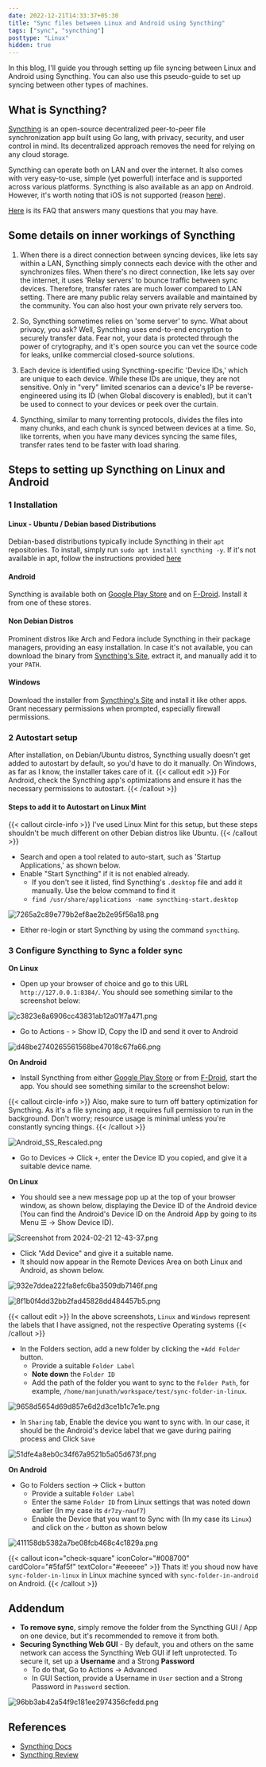 ```yaml
---
date: 2022-12-21T14:33:37+05:30
title: "Sync files between Linux and Android using Syncthing"
tags: ["sync", "syncthing"]
posttype: "Linux"
hidden: true
---
```

In this blog, I'll guide you through setting up file syncing between Linux and Android using Syncthing. You can also use this pseudo-guide to set up syncing between other types of machines.

## What is Syncthing?

[Syncthing](https://syncthing.net/) is an open-source decentralized peer-to-peer file synchronization app built using Go lang, with privacy, security, and user control in mind. Its decentralized approach removes the need for relying on any cloud storage.

Syncthing can operate both on LAN and over the internet. It also comes with very easy-to-use, simple (yet powerful) interface and is supported across various platforms. Syncthing is also available as an app on Android. However, it's worth noting that iOS is not supported (reason [here](https://docs.syncthing.net/users/faq.html#is-there-an-ios-client)).

[Here](https://docs.syncthing.net/users/faq.html) is its FAQ that answers many questions that you may have.

## Some details on inner workings of Syncthing

1. When there is a direct connection between syncing devices, like lets say within a LAN, Syncthing simply connects each device with the other and synchronizes files. When there's no direct connection, like lets say over the internet, it uses 'Relay servers' to bounce traffic between sync devices. Therefore, transfer rates are much lower compared to LAN setting. There are many public relay servers available and maintained by the community. You can also host your own private rely servers too.

2. So, Syncthing sometimes relies on 'some server' to sync. What about privacy, you ask? Well, Syncthing uses end-to-end encryption to securely transfer data. Fear not, your data is protected through the power of crytography, and it's open source you can vet the source code for leaks, unlike  commercial closed-source solutions.

3. Each device is identified using Syncthing-specific 'Device IDs,' which are unique to each device. While these IDs are unique, they are not sensitive. Only in "very" limited scenarios can a device's IP be reverse-engineered using its ID (when Global discovery is enabled), but it can't be used to connect to your devices or peek over the curtain.

4. Syncthing, similar to many torrenting protocols, divides the files into many chunks, and each chunk is synced between devices at a time. So, like torrents, when you have many devices syncing the same files, transfer rates tend to be faster with load sharing.

## Steps to setting up Syncthing on Linux and Android

### 1 Installation

#### Linux - Ubuntu / Debian based Distributions

Debian-based distributions typically include Syncthing in their `apt` repositories. To install, simply run `sudo apt install syncthing -y`. If it's not available in apt, follow the instructions provided [here](https://apt.syncthing.net/)

#### Android

Syncthing is available both on [Google Play Store](https://play.google.com/store/apps/details?id=com.nutomic.syncthingandroid) and on [F-Droid](https://f-droid.org/packages/com.nutomic.syncthingandroid/). Install it from one of these stores.

#### Non Debian Distros

Prominent distros like Arch and Fedora include Syncthing in their package managers, providing an easy installation. In case it's not available, you can download the binary from [Syncthing's Site](https://syncthing.net/downloads/), extract it, and manually add it to your `PATH`.

#### Windows

Download the installer from [Syncthing's Site](https://syncthing.net/downloads/) and install it like other apps. Grant necessary permissions when prompted, especially firewall permissions.

### 2 Autostart setup

After installation, on Debian/Ubuntu distros, Syncthing usually doesn't get added to autostart by default, so you'd have to do it manually. On Windows, as far as I know, the installer takes care of it.
{{< callout edit >}}
For Android, check the Syncthing app's optimizations and ensure it has the necessary permissions to autostart.
{{< /callout >}}

#### Steps to add it to Autostart on Linux Mint
{{< callout circle-info >}}
I've used Linux Mint for this setup, but these steps shouldn't be much different on other Debian distros like Ubuntu.
{{< /callout >}}

- Search and open a tool related to auto-start, such as 'Startup Applications,' as shown below.
- Enable "Start Syncthing" if it is not enabled already.
    - If you don't see it listed, find Syncthing's `.desktop` file and add it manually. Use the below command to find it
    - `find /usr/share/applications -name syncthing-start.desktop`

![7265a2c89e779b2ef8ae2b2e95f56a18.png](7265a2c89e779b2ef8ae2b2e95f56a18.png)

- Either re-login or start Syncthing by using the command `syncthing`.

### 3 Configure Syncthing to Sync a folder sync

**On Linux**

- Open up your browser of choice and go to this URL `http://127.0.0.1:8384/`. You should see something similar to the screenshot below:

![c3823e8a6906cc43831ab12a01f7a471.png](c3823e8a6906cc43831ab12a01f7a471.png)

- Go to Actions - > Show ID, Copy the ID and send it over to Android

![d48be2740265561568be47018c67fa66.png](d48be2740265561568be47018c67fa66.png)

**On Android**

- Install Syncthing from either [Google Play Store](https://play.google.com/store/apps/details?id=com.nutomic.syncthingandroid) or from [F-Droid](https://f-droid.org/packages/com.nutomic.syncthingandroid/), start the app. You should see something similar to the screenshot below:

{{< callout circle-info >}}
Also, make sure to turn off battery optimization for Syncthing. As it's a file syncing app, it requires full permission to run in the background. Don't worry; resource usage is minimal unless you're constantly syncing things.
{{< /callout >}}

![Android_SS_Rescaled.png](Android_SS_Rescaled.png)

- Go to Devices -> Click `+`, enter the Device ID you copied, and give it a suitable device name.

**On Linux**
- You should see a new message pop up at the top of your browser window, as shown below, displaying the Device ID of the Android device (You can find the Android's Device ID on the Android App by going to its Menu ☰ -> Show Device ID).

![Screenshot from 2024-02-21 12-43-37.png](Screenshot%20from%202024-02-21%2012-43-37.png)

- Click "Add Device" and give it a suitable name.
- It should now appear in the Remote Devices Area on both Linux and Android, as shown below.

![932e7ddea222fa8efc6ba3509db7146f.png](932e7ddea222fa8efc6ba3509db7146f.png)

![8f1b0f4dd32bb2fad45828dd484457b5.png](8f1b0f4dd32bb2fad45828dd484457b5.png)

{{< callout edit >}}
In the above screenshots, `Linux` and `Windows` represent the labels that I have assigned, not the respective Operating systems
{{< /callout >}}
- In the Folders section, add a new folder by clicking the  `+Add Folder` button.
	- Provide a suitable `Folder Label`
	- **Note down** the `Folder ID`
	- Add the path of the folder you want to sync to the `Folder Path`, for example, `/home/manjunath/workspace/test/sync-folder-in-linux`.

![9658d5654d69d857e6d2d3ce1b1c7e1e.png](9658d5654d69d857e6d2d3ce1b1c7e1e.png)

- In `Sharing` tab, Enable the device you want to sync with. In our case, it should be the Android's device label that we gave during pairing process and Click `Save`

![51dfe4a8eb0c34f67a9521b5a05d673f.png](51dfe4a8eb0c34f67a9521b5a05d673f.png)

**On Android**
- Go to Folders section -> Click `+` button
	- Provide a suitable `Folder Label`
	- Enter the same `Folder ID` from Linux settings that was noted down earlier (In my case its `dr7zy-nauf7`)
	- Enable the Device that you want to Sync with (In my case its `Linux`) and click on the `✓` button as shown below

![411158db5382a7be08fcb468c4c1829a.png](411158db5382a7be08fcb468c4c1829a.png)

{{< callout icon="check-square" iconColor="#008700" cardColor="#5faf5f" textColor="#eeeeee"  >}}
Thats it! you shoud now have `sync-folder-in-linux` in Linux machine synced with `sync-folder-in-android` on Android.
{{< /callout >}}

## Addendum
- **To remove sync**, simply remove the folder from the Syncthing GUI / App on one device, but it's recommended to remove it from both.
- **Securing Syncthing Web GUI** - By default, you and others on the same network can access the Syncthing Web GUI if left unprotected. To secure it, set up a **Username** and a Strong **Password**
	- To do that, Go to Actions -> Advanced
	- In GUI Section, provide a Username in `User` section and a Strong Password in `Password` section.

![96bb3ab42a54f9c181ee2974356cfedd.png](96bb3ab42a54f9c181ee2974356cfedd.png)

## References
- [Syncthing Docs](https://docs.syncthing.net/)
- [Syncthing Review](https://proprivacy.com/cloud/review/syncthing)
